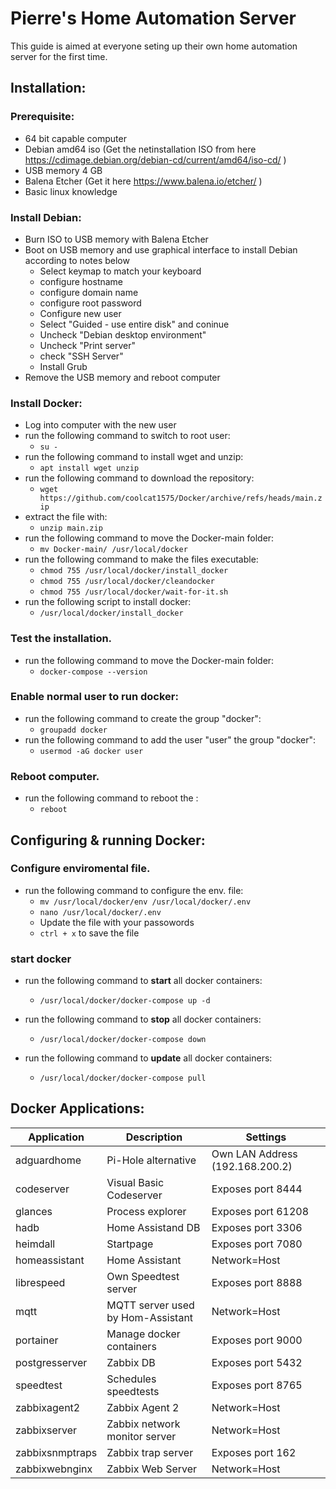 # Pierre's Home Automation Server
This guide is aimed at everyone seting up their own home automation server for the first time.
 
## Installation:  
 
### Prerequisite: 
- 64 bit capable computer 
- Debian amd64 iso (Get the netinstallation ISO from here https://cdimage.debian.org/debian-cd/current/amd64/iso-cd/ )
- USB memory 4 GB
- Balena Etcher (Get it here https://www.balena.io/etcher/ )
- Basic linux knowledge

### Install Debian:
- Burn ISO to USB memory with Balena Etcher
- Boot on USB memory and use graphical interface to install Debian according to notes below
  - Select keymap to match your keyboard
  - configure hostname
  - configure domain name
  - configure root password
  - Configure new user
  - Select "Guided - use entire disk" and coninue
  - Uncheck "Debian desktop environment"
  - Uncheck "Print server"
  - check "SSH Server"
  - Install Grub
- Remove the USB memory and reboot computer

### Install Docker:
- Log into computer with the new user
- run the following command to switch to root user:
  - ```su -```
- run the following command to install wget and unzip: 
  - ```apt install wget unzip ```
- run the following command to download the repository: 
  - ```wget https://github.com/coolcat1575/Docker/archive/refs/heads/main.zip```
- extract the file with: 
  - ```unzip main.zip```
- run the following command to move the Docker-main folder:
  - ```mv Docker-main/ /usr/local/docker```
- run the following command to make the files executable:
  - ```chmod 755 /usr/local/docker/install_docker```
  - ```chmod 755 /usr/local/docker/cleandocker```
  - ```chmod 755 /usr/local/docker/wait-for-it.sh```
- run the following script to install docker:
  - ```/usr/local/docker/install_docker```
  
### Test the installation. 
- run the following command to move the Docker-main folder:
  - ```docker-compose --version```

### Enable normal user to run docker:
- run the following command to create the group "docker":
  - ```groupadd docker```
- run the following command to add the user "user" the group "docker":
  - ```usermod -aG docker user``` 
 
### Reboot computer. 
- run the following command to reboot the :
  - ```reboot```

## Configuring & running Docker:

### Configure enviromental file. 
- run the following command to configure the env. file:
  - ```mv /usr/local/docker/env /usr/local/docker/.env```
  - ```nano /usr/local/docker/.env```
  - Update the file with your passowords
  - ```ctrl + x``` to save the file 

### start docker 
- run the following command to **start** all docker containers:
  - ```/usr/local/docker/docker-compose up -d``` 

- run the following command to **stop** all docker containers:
  - ```/usr/local/docker/docker-compose down``` 

- run the following command to **update** all docker containers:
  - ```/usr/local/docker/docker-compose pull``` 

## Docker Applications:

|Application|Description|Settings|
|-----------|-----------|--------|
|adguardhome|Pi-Hole alternative|Own LAN Address (192.168.200.2)|
|codeserver|Visual Basic Codeserver|Exposes port 8444|                        
|glances|Process explorer|Exposes port 61208|           
|hadb|Home Assistand DB|Exposes port 3306|
|heimdall|Startpage|Exposes port 7080|
|homeassistant|Home Assistant|Network=Host|
|librespeed|Own Speedtest server|Exposes port 8888|
|mqtt|MQTT server used by Hom-Assistant|Network=Host|
|portainer|Manage docker containers|Exposes port 9000|
|postgresserver|Zabbix DB|Exposes port 5432|
|speedtest|Schedules speedtests|Exposes port 8765|
|zabbixagent2|Zabbix Agent 2|Network=Host|
|zabbixserver|Zabbix network monitor server|Network=Host|
|zabbixsnmptraps|Zabbix trap server|Exposes port 162|
|zabbixwebnginx|Zabbix Web Server|Network=Host|
